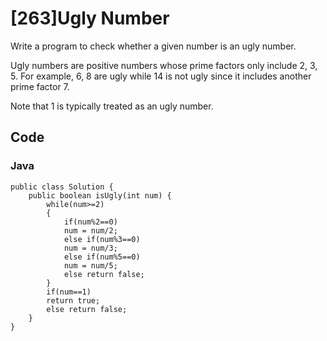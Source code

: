 # [263]Ugly Number

Write a program to check whether a given number is an ugly number.

Ugly numbers are positive numbers whose prime factors only include 2, 3, 5. For example, 6, 8 are ugly while 14 is not ugly since it includes another prime factor 7.

Note that 1 is typically treated as an ugly number.


## Code

### Java
```
public class Solution {
    public boolean isUgly(int num) {
        while(num>=2)
        {
            if(num%2==0)
            num = num/2;
            else if(num%3==0)
            num = num/3;
            else if(num%5==0)
            num = num/5;
            else return false;
        }
        if(num==1)
        return true;
        else return false;
    }
}
```



